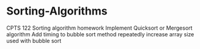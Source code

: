 # Sorting-Algorithms
CPTS 122 Sorting algorithm homework
Implement Quicksort or Mergesort algorithm
Add timing to bubble sort method
repeatedly increase array size used with bubble sort
